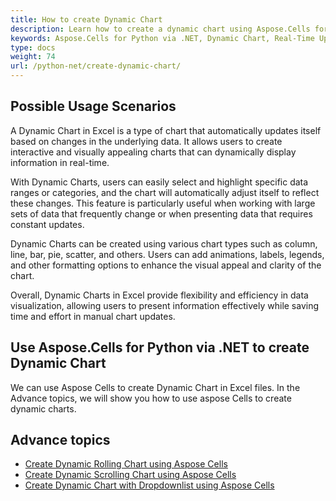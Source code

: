 ```yaml
---
title: How to create Dynamic Chart
description: Learn how to create a dynamic chart using Aspose.Cells for Python via .NET. Our comprehensive guide will demonstrate how to update and modify your chart's data, layout, and appearance in real-time based on user input or system data changes.
keywords: Aspose.Cells for Python via .NET, Dynamic Chart, Real-Time Updates, User Input, System Data Changes, Data Visualization.
type: docs
weight: 74
url: /python-net/create-dynamic-chart/
---
```


## **Possible Usage Scenarios**
A Dynamic Chart in Excel is a type of chart that automatically updates itself based on changes in the underlying data. It allows users to create interactive and visually appealing charts that can dynamically display information in real-time.

With Dynamic Charts, users can easily select and highlight specific data ranges or categories, and the chart will automatically adjust itself to reflect these changes. This feature is particularly useful when working with large sets of data that frequently change or when presenting data that requires constant updates.

Dynamic Charts can be created using various chart types such as column, line, bar, pie, scatter, and others. Users can add animations, labels, legends, and other formatting options to enhance the visual appeal and clarity of the chart.

Overall, Dynamic Charts in Excel provide flexibility and efficiency in data visualization, allowing users to present information effectively while saving time and effort in manual chart updates.

## **Use Aspose.Cells for Python via .NET to create Dynamic Chart**
We can use Aspose Cells to create Dynamic Chart in Excel files.
In the Advance topics, we will show you how to use aspose Cells to create dynamic charts.

## **Advance topics**
- [Create Dynamic Rolling Chart using Aspose Cells](/cells/python-net/create-dynamic-rolling-chart/)
- [Create Dynamic Scrolling Chart using Aspose Cells](/cells/python-net/create-dynamic-scrolling-chart/)
- [Create Dynamic Chart with Dropdownlist using Aspose Cells](/cells/python-net/create-dynamic-chart-with-dropdownlist/)
